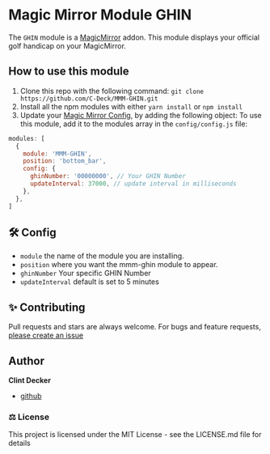 # Magic Mirror Module GHIN

The `GHIN` module is a <a href="https://github.com/MichMich/MagicMirror">MagicMirror</a> addon.
This module displays your official golf handicap on your MagicMirror.

## How to use this module

1. Clone this repo with the following command: `git clone https://github.com/C-Deck/MMM-GHIN.git`
1. Install all the npm modules with either `yarn install` or `npm install`
1. Update your [Magic Mirror Config](https://github.com/MichMich/MagicMirror/blob/master/config/config.js.sample), by adding the following object:
   To use this module, add it to the modules array in the `config/config.js` file:

```javascript
modules: [
  {
    module: 'MMM-GHIN',
    position: 'bottom_bar',
    config: {
      ghinNumber: '00000000', // Your GHIN Number
      updateInterval: 37000, // update interval in milliseconds
    },
  },
]
```

## 🛠️ Config

- `module` the name of the module you are installing.
- `position` where you want the mmm-ghin module to appear.
- `ghinNumber` Your specific GHIN Number
- `updateInterval` default is set to 5 minutes

## ✨ Contributing

Pull requests and stars are always welcome. For bugs and feature requests, [please create an issue](https://github.com/C-Deck/mmm-ghin/issues)

## Author

**Clint Decker**

- [github](https://www.github.com/C-Deck)

### ⚖️ License

This project is licensed under the MIT License - see the LICENSE.md file for details
